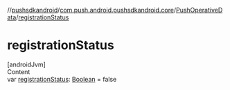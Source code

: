 //[pushsdkandroid](../../index.md)/[com.push.android.pushsdkandroid.core](../index.md)/[PushOperativeData](index.md)/[registrationStatus](registration-status.md)



# registrationStatus  
[androidJvm]  
Content  
var [registrationStatus](registration-status.md): [Boolean](https://kotlinlang.org/api/latest/jvm/stdlib/kotlin/-boolean/index.html) = false  



